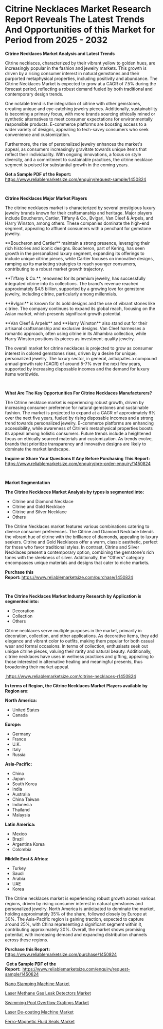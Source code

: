<p><h1>Citrine Necklaces Market Research Report Reveals The Latest Trends And Opportunities of this Market for Period from 2025 - 2032</h1></p><p><strong>Citrine Necklaces Market Analysis and Latest Trends</strong></p>
<p><p>Citrine necklaces, characterized by their vibrant yellow to golden hues, are increasingly popular in the fashion and jewelry markets. This growth is driven by a rising consumer interest in natural gemstones and their purported metaphysical properties, including positivity and abundance. The Citrine Necklaces Market is expected to grow at a CAGR of 7.5% during the forecast period, reflecting a robust demand fueled by both traditional and contemporary design trends.</p><p>One notable trend is the integration of citrine with other gemstones, creating unique and eye-catching jewelry pieces. Additionally, sustainability is becoming a primary focus, with more brands sourcing ethically mined or synthetic alternatives to meet consumer expectations for environmentally responsible products. E-commerce platforms are boosting access to a wider variety of designs, appealing to tech-savvy consumers who seek convenience and customization.</p><p>Furthermore, the rise of personalized jewelry enhances the market's appeal, as consumers increasingly gravitate towards unique items that reflect their individuality. With ongoing innovations, a focus on style diversity, and a commitment to sustainable practices, the citrine necklace segment is poised for substantial growth in the coming years.</p></p>
<p><strong>Get a Sample PDF of the Report:&nbsp;</strong> <a href="https://www.reliablemarketsize.com/enquiry/request-sample/1450824?utm_campaign=3117&utm_medium=2&utm_source=Github&utm_content=ia&utm_term=04042025&utm_id=citrine-necklaces">https://www.reliablemarketsize.com/enquiry/request-sample/1450824</a></p>
<p>&nbsp;</p>
<p><strong>Citrine Necklaces Major Market Players</strong></p>
<p><p>The citrine necklaces market is characterized by several prestigious luxury jewelry brands known for their craftsmanship and heritage. Major players include Boucheron, Cartier, Tiffany & Co., Bvlgari, Van Cleef & Arpels, and Harry Winston, among others. These companies dominate the high-end segment, appealing to affluent consumers with a penchant for gemstone jewelry.</p><p>**Boucheron and Cartier** maintain a strong presence, leveraging their rich histories and iconic designs. Boucheron, part of Kering, has seen growth in the personalized luxury segment, expanding its offerings to include unique citrine pieces, while Cartier focuses on innovative designs, ramping up its marketing strategies to reach younger consumers, contributing to a robust market growth trajectory.</p><p>**Tiffany & Co.**, renowned for its premium jewelry, has successfully integrated citrine into its collections. The brand's revenue reached approximately $4.5 billion, supported by a growing love for gemstone jewelry, including citrine, particularly among millennials.</p><p>**Bvlgari** is known for its bold designs and the use of vibrant stones like citrine. The company continues to expand its global reach, focusing on the Asian market, which presents significant growth potential.</p><p>**Van Cleef & Arpels** and **Harry Winston** also stand out for their artisanal craftsmanship and exclusive designs. Van Cleef harnesses a romantic approach, often using citrine in its Alhambra collection, while Harry Winston positions its pieces as investment-quality jewelry.</p><p>The overall market for citrine necklaces is projected to grow as consumer interest in colored gemstones rises, driven by a desire for unique, personalized jewelry. The luxury sector, in general, anticipates a compound annual growth rate (CAGR) of around 5-7% over the next few years, supported by increasing disposable incomes and the demand for luxury items worldwide.</p></p>
<p>&nbsp;</p>
<p><strong>What Are The Key Opportunities For Citrine Necklaces Manufacturers?</strong></p>
<p><p>The Citrine necklace market is experiencing robust growth, driven by increasing consumer preference for natural gemstones and sustainable fashion. The market is projected to expand at a CAGR of approximately 6% over the next five years, fueled by rising disposable incomes and a strong trend towards personalized jewelry. E-commerce platforms are enhancing accessibility, while awareness of Citrine’s metaphysical properties boosts its appeal among holistic consumers. Future trends include a heightened focus on ethically sourced materials and customization. As trends evolve, brands that prioritize transparency and innovative designs are likely to dominate the market landscape.</p></p>
<p><strong>Inquire or Share Your Questions If Any Before Purchasing This Report:</strong> <a href="https://www.reliablemarketsize.com/enquiry/pre-order-enquiry/1450824?utm_campaign=3117&utm_medium=2&utm_source=Github&utm_content=ia&utm_term=04042025&utm_id=citrine-necklaces">https://www.reliablemarketsize.com/enquiry/pre-order-enquiry/1450824</a></p>
<p>&nbsp;</p>
<p><strong>Market Segmentation</strong></p>
<p><strong>The Citrine Necklaces Market Analysis by types is segmented into:</strong></p>
<p><ul><li>Citrine and Diamond Necklace</li><li>Citrine and Gold Necklace</li><li>Citrine and Silver Necklace</li><li>Others</li></ul></p>
<p><p>The Citrine Necklaces market features various combinations catering to diverse consumer preferences. The Citrine and Diamond Necklace blends the vibrant hue of citrine with the brilliance of diamonds, appealing to luxury seekers. Citrine and Gold Necklaces offer a warm, classic aesthetic, perfect for those who favor traditional styles. In contrast, Citrine and Silver Necklaces present a contemporary option, combining the gemstone's rich tones with the sleekness of silver. Additionally, the "Others" category encompasses unique materials and designs that cater to niche markets.</p></p>
<p><strong>Purchase this Report:&nbsp;</strong><a href="https://www.reliablemarketsize.com/purchase/1450824?utm_campaign=3117&utm_medium=2&utm_source=Github&utm_content=ia&utm_term=04042025&utm_id=citrine-necklaces">https://www.reliablemarketsize.com/purchase/1450824</a></p>
<p>&nbsp;</p>
<p><strong>The Citrine Necklaces Market Industry Research by Application is segmented into:</strong></p>
<p><ul><li>Decoration</li><li>Collection</li><li>Others</li></ul></p>
<p><p>Citrine necklaces serve multiple purposes in the market, primarily in decoration, collection, and other applications. As decorative items, they add elegance and vibrant color to outfits, making them popular for both casual wear and formal occasions. In terms of collection, enthusiasts seek out unique citrine pieces, valuing their rarity and natural beauty. Additionally, citrine necklaces have uses in wellness practices and gifting, appealing to those interested in alternative healing and meaningful presents, thus broadening their market appeal.</p></p>
<p><a href="https://www.reliablemarketsize.com/citrine-necklaces-r1450824?utm_campaign=3117&utm_medium=2&utm_source=Github&utm_content=ia&utm_term=04042025&utm_id=citrine-necklaces">&nbsp;https://www.reliablemarketsize.com/citrine-necklaces-r1450824</a></p>
<p><strong>In terms of Region, the Citrine Necklaces Market Players available by Region are:</strong></p>
<p>
    <p> <strong> North America: </strong>
        <ul>
            <li>United States</li>
            <li>Canada</li>
        </ul>
        </p> 
    <p> <strong> Europe: </strong>
        <ul>
            <li>Germany</li>
            <li>France</li>
            <li>U.K.</li>
            <li>Italy</li>
            <li>Russia</li>
        </ul>
        </p> 
    <p> <strong> Asia-Pacific: </strong>
        <ul>
            <li>China</li>
            <li>Japan</li>
            <li>South Korea</li>
            <li>India</li>
            <li>Australia</li>
            <li>China Taiwan</li>
            <li>Indonesia</li>
            <li>Thailand</li>
            <li>Malaysia</li>
        </ul>
        </p> 
    <p> <strong> Latin America: </strong>
        <ul>
            <li>Mexico</li>
            <li>Brazil</li>
            <li>Argentina Korea</li>
            <li>Colombia</li>
        </ul>
        </p> 
    <p> <strong> Middle East & Africa: </strong>
        <ul>
            <li>Turkey</li>
            <li>Saudi</li>
            <li>Arabia</li>
            <li>UAE</li>
            <li>Korea</li>
        </ul>
    </p>
    </p>
<p><p>The Citrine necklaces market is experiencing robust growth across various regions, driven by rising consumer interest in natural gemstones and personalized jewelry. North America is anticipated to dominate the market, holding approximately 35% of the share, followed closely by Europe at 30%. The Asia-Pacific region is gaining traction, expected to capture around 25%, with China representing a significant segment within it, contributing approximately 20%. Overall, the market shows promising potential, with increasing demand and expanding distribution channels across these regions.</p></p>
<p><strong>Purchase this Report: </strong><a href="https://www.reliablemarketsize.com/purchase/1450824?utm_campaign=3117&utm_medium=2&utm_source=Github&utm_content=ia&utm_term=04042025&utm_id=citrine-necklaces">https://www.reliablemarketsize.com/purchase/1450824</a></p>
<p>&nbsp;<strong>Get a Sample PDF of the Report:&nbsp;&nbsp;</strong><a href="https://www.reliablemarketsize.com/enquiry/request-sample/1450824?utm_campaign=3117&utm_medium=2&utm_source=Github&utm_content=ia&utm_term=04042025&utm_id=citrine-necklaces">https://www.reliablemarketsize.com/enquiry/request-sample/1450824</a></p>
<p><strong></strong></p>
<p><p><a href="https://www.linkedin.com/pulse/rising-trends-nano-stamping-machine-market-projected-growth-gvvzc?utm_campaign=3117&utm_medium=2&utm_source=Github&utm_content=ia&utm_term=04042025&utm_id=citrine-necklaces">Nano Stamping Machine Market</a></p><p><a href="https://www.linkedin.com/pulse/global-laser-methane-gas-leak-detectors-market-opportunities-vndhc?utm_campaign=3117&utm_medium=2&utm_source=Github&utm_content=ia&utm_term=04042025&utm_id=citrine-necklaces">Laser Methane Gas Leak Detectors Market</a></p><p><a href="https://github.com/ancsyanagha/Market-Research-Report-List-1/blob/main/swimming-pool-overflow-gratings-market.md?utm_campaign=3117&utm_medium=2&utm_source=Github&utm_content=ia&utm_term=04042025&utm_id=citrine-necklaces">Swimming Pool Overflow Gratings Market</a></p><p><a href="https://www.linkedin.com/pulse/laser-de-coating-machine-market-scope-provide-valuable-cd78f?utm_campaign=3117&utm_medium=2&utm_source=Github&utm_content=ia&utm_term=04042025&utm_id=citrine-necklaces">Laser De-coating Machine Market</a></p><p><a href="https://www.linkedin.com/pulse/ferro-magnetic-fluid-seals-market-maturity-analysis-regional-ksrwc?utm_campaign=3117&utm_medium=2&utm_source=Github&utm_content=ia&utm_term=04042025&utm_id=citrine-necklaces">Ferro-Magnetic Fluid Seals Market</a></p></p>